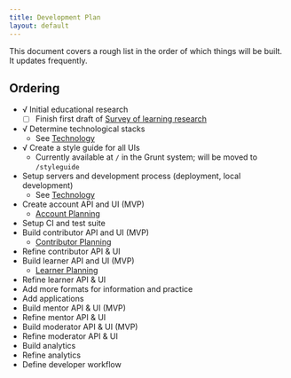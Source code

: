 ```yaml
---
title: Development Plan
layout: default
---
```


This document covers a rough list in the order of which things will be built. It updates frequently.

Ordering
--------

- √ Initial educational research
    - [ ] Finish first draft of [Survey of learning research](/docs/survey_of_learning_research)
- √ Determine technological stacks
    - See [Technology](/docs/technology)
- √ Create a style guide for all UIs
    - Currently available at `/` in the Grunt system; will be moved to `/styleguide`
- Setup servers and development process (deployment, local development)
    - See [Technology](/docs/technology)
- Create account API and UI (MVP)
    - [Account Planning](/docs/account_planning)
- Setup CI and test suite
- Build contributor API and UI (MVP)
    - [Contributor Planning](/docs/contributor_planning)
- Refine contributor API & UI
- Build learner API and UI (MVP)
    - [Learner Planning](/docs/learner_planning)
- Refine learner API & UI
- Add more formats for information and practice
- Add applications
- Build mentor API & UI (MVP)
- Refine mentor API & UI
- Build moderator API & UI (MVP)
- Refine moderator API & UI
- Build analytics
- Refine analytics
- Define developer workflow

